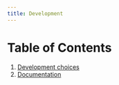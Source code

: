 ```yaml
---
title: Development
---
```


# Table of Contents
1. [Development choices](development-choices.md)
2. [Documentation](documentation.md)
